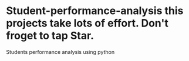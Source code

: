 # Student-performance-analysis this projects take lots of effort. Don't froget to tap Star.
Students performance analysis using python
